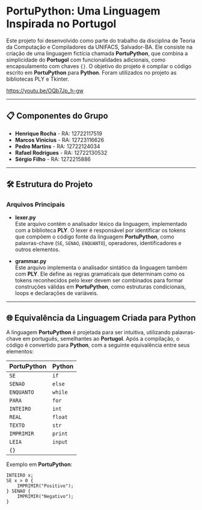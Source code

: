 # PortuPython: Uma Linguagem Inspirada no Portugol

Este projeto foi desenvolvido como parte do trabalho da disciplina de Teoria da Computação e Compiladores da UNIFACS, Salvador-BA. Ele consiste na criação de uma linguagem fictícia chamada **PortuPython**, que combina a simplicidade do **Portugol** com funcionalidades adicionais, como encapsulamento com chaves `{}`. O objetivo do projeto é compilar o código escrito em **PortuPython** para **Python**. Foram utilizados no projeto as bibliotecas PLY e Tkinter.

https://youtu.be/OQb7Jp_h-gw

---

## 📋 Componentes do Grupo
- **Henrique Rocha** - RA: 12722117519  
- **Marcos Vinicius** - RA: 12723116626  
- **Pedro Martins** - RA: 12722124034  
- **Rafael Rodrigues** - RA: 12722130532  
- **Sérgio Filho** - RA: 1272215886  

---

## 🛠 Estrutura do Projeto

### Arquivos Principais
- **lexer.py**  
  Este arquivo contém o analisador léxico da linguagem, implementado com a biblioteca **PLY**. O lexer é responsável por identificar os tokens que compõem o código fonte da linguagem **PortuPython**, como palavras-chave (`SE`, `SENAO`, `ENQUANTO`), operadores, identificadores e outros elementos.

- **grammar.py**  
  Este arquivo implementa o analisador sintático da linguagem também com **PLY**. Ele define as regras gramaticais que determinam como os tokens reconhecidos pelo lexer devem ser combinados para formar construções válidas em **PortuPython**, como estruturas condicionais, loops e declarações de variáveis.

---

## 🌐 Equivalência da Linguagem Criada para Python

A linguagem **PortuPython** é projetada para ser intuitiva, utilizando palavras-chave em português, semelhantes ao **Portugol**. Após a compilação, o código é convertido para **Python**, com a seguinte equivalência entre seus elementos:

| **PortuPython**  | **Python**   |
|-------------------|--------------|
| `SE`             | `if`         |
| `SENAO`          | `else`       |
| `ENQUANTO`       | `while`      |
| `PARA`           | `for`        |
| `INTEIRO`        | `int`        |
| `REAL`           | `float`      |
| `TEXTO`          | `str`        |
| `IMPRIMIR`       | `print`      |
| `LEIA`           | `input`      |
| `{}`             |              |

Exemplo em **PortuPython**:
```plaintext
INTEIRO x;
SE x > 0 {
    IMPRIMIR("Positivo");
} SENAO {
    IMPRIMIR("Negativo");
}

